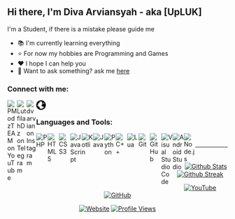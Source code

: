 ## Hi there, I'm Diva Arviansyah - aka [UpLUK]

I'm a Student, if there is a mistake please guide me

- 📚 I'm currently learning everything
- ⭐️ For now my hobbies are Programming and Games
- ❤️ I hope I can help you
- 💬 Want to ask something? ask me [here](https://t.me/plexusch)

### Connect with me:

[<img align="left" width="22" alt="PModzTEAM on YouTube" src="https://cdn.jsdelivr.net/npm/simple-icons@v5/icons/youtube.svg">][YouTube]
[<img align="left" width="22" alt="LutfilahDz on Telegram" src="https://cdn.jsdelivr.net/npm/simple-icons@v5/icons/telegram.svg">](https://t.me/plexusch)
[<img align="left" width="22" alt="dvarvian on Instagram" src="https://cdn.jsdelivr.net/npm/simple-icons@v5/icons/instagram.svg">](https://instagram.com/dvarvian)
[<img align="left" width="22" alt="PLLEXUS on Website" src="https://raw.githubusercontent.com/iconic/open-iconic/master/svg/globe.svg">](https://plexuscheat.my.id)
<br>

### Languages and Tools:

[<img align="left" width="26" alt="PHP" src="https://cdn.jsdelivr.net/npm/simple-icons@v5/icons/php.svg">](https://www.php.net)
[<img align="left" width="26" alt="HTML5" src="https://cdn.jsdelivr.net/npm/simple-icons@v5/icons/html5.svg">](https://wikipedia.org/wiki/HTML5)
[<img align="left" width="26" alt="CSS3" src="https://cdn.jsdelivr.net/npm/simple-icons@v5/icons/css3.svg">](https://wikipedia.org/wiki/Cascading_Style_Sheets)
[<img align="left" width="26" alt="JavaScript" src="https://cdn.jsdelivr.net/npm/simple-icons@v5/icons/javascript.svg">](https://wikipedia.org/wiki/JavaScript)
[<img align="left" width="26" alt="Kotlin" src="https://cdn.jsdelivr.net/npm/simple-icons@v5/icons/kotlin.svg">](https://kotlinlang.org)
[<img align="left" width="26" alt="Java" src="https://cdn.jsdelivr.net/npm/simple-icons@v5/icons/java.svg">](https://www.java.com)
[<img align="left" width="26" alt="Python" src="https://cdn.jsdelivr.net/npm/simple-icons@v5/icons/python.svg">](https://www.python.org)
[<img align="left" width="26" alt="C++" src="https://cdn.jsdelivr.net/npm/simple-icons@v5/icons/cplusplus.svg">](https://wikipedia.org/wiki/C++)
[<img align="left" width="26" alt="Lua" src="https://cdn.jsdelivr.net/npm/simple-icons@v5/icons/lua.svg">](https://www.lua.org)
[<img align="left" width="26" alt="Git" src="https://cdn.jsdelivr.net/npm/simple-icons@v5/icons/git.svg">](https://git-scm.com)
[<img align="left" width="26" alt="GitHub" src="https://cdn.jsdelivr.net/npm/simple-icons@v5/icons/github.svg">](https://github.com)
[<img align="left" width="26" alt="Visual Studio Code" src="https://cdn.jsdelivr.net/npm/simple-icons@v5/icons/visualstudiocode.svg">](https://code.visualstudio.com)
[<img align="left" width="26" alt="Android Studio" src="https://cdn.jsdelivr.net/npm/simple-icons@v5/icons/androidstudio.svg">](https://developer.android.com/studio)
[<img align="left" width="26" alt="Node.js" src="https://cdn.jsdelivr.net/npm/simple-icons@v5/icons/nodedotjs.svg">](https://nodejs.org)
<br>

---

<p align="center">
    <a href="https://github.com/PXZUpLUK"><img width="48%" alt="Github Stats" src="https://github-readme-stats.vercel.app/api?username=PXZUpLUK&theme=dracula&show_icons=true&hide_border=true"></a>
    <a href="https://github.com/PXZUpLUK"><img width="48%" alt="Github Streak" src="https://github-readme-streak-stats.herokuapp.com?user=PXZUpLUK&theme=dracula&hide_border=true"></a>
</p>
<p align="center">
    <a href="https://youtube.com/PXZUpLUK?sub_confirmation=1"><img alt="YouTube" src="https://img.shields.io/youtube/channel/subscribers/UCPHiZNMamtbYzGOICSKoY2A?label=YouTube&logo=YouTube&style=for-the-badge"></a>
    <a href="https://github.com/PXZUpLUK?tab=followers"><img alt="GitHub" src="https://img.shields.io/github/followers/lutfilahdzaky?label=GitHub&logo=GitHub&style=for-the-badge"></a>
<p align="center">
    <a href="https://plexuscheat.my.id"><img alt="Website" src="https://img.shields.io/website?down_message=Offline&label=lutfilahdz.my.id&style=flat-square&up_message=Online&url=https%3A%2F%2Fplexuscheat.my.id"></a>
    <a href="https://github.com/PXZUpLUK"><img alt="Profile Views" src="https://komarev.com/ghpvc/?username=lutfilahdzaky&style=flat-square"></a>
</p>

[YouTube]: https://youtube.com/PLEXUSCH?sub_confirmation=1
